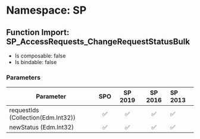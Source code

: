 # Namespace: SP

## Function Import: SP_AccessRequests_ChangeRequestStatusBulk

- Is composable: false
- Is bindable: false

### Parameters

Parameter | SPO | SP 2019 | SP 2016 | SP 2013
----------|:---:|:-------:|:-------:|:-------
requestIds (Collection(Edm.Int32)) | ✅ | ✅ | ✅ | ✅
newStatus (Edm.Int32) | ✅ | ✅ | ✅ | ✅